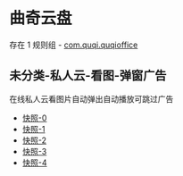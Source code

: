 # 曲奇云盘

存在 1 规则组 - [com.quqi.quqioffice](/src/apps/com.quqi.quqioffice.ts)

## 未分类-私人云-看图-弹窗广告

在线私人云看图片自动弹出自动播放可跳过广告

- [快照-0](https://i.gkd.li/i/12854650)
- [快照-1](https://i.gkd.li/i/12854723)
- [快照-2](https://i.gkd.li/i/12877535)
- [快照-3](https://i.gkd.li/i/12854664)
- [快照-4](https://i.gkd.li/i/12877540)
